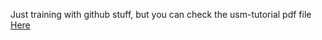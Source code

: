 Just training with github stuff, but you can check the usm-tutorial pdf file <a href="https://github.com/Iso414/USM-Tutorial/actions/runs/[0-9]\+/artifacts/[0-9]\+|$ARTIFACT_URL|g">Here</a>
